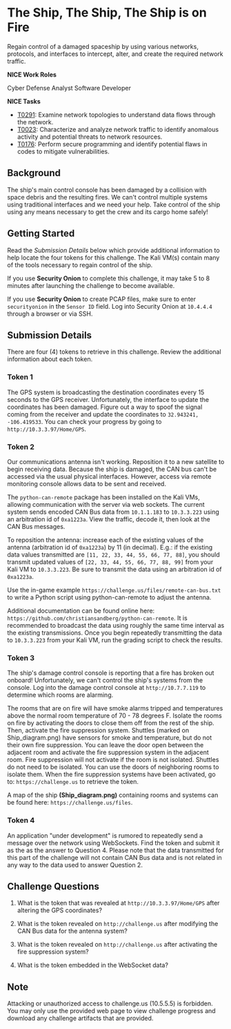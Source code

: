 # The Ship, The Ship, The Ship is on Fire
Regain control of a damaged spaceship by using various networks, protocols, and interfaces to intercept, alter, and create the required network traffic.

**NICE Work Roles**

Cyber Defense Analyst
Software Developer

**NICE Tasks**

- [T0291](https://niccs.cisa.gov/workforce-development/nice-framework): Examine network topologies to understand data flows through the network.
- [T0023](https://niccs.cisa.gov/workforce-development/nice-framework): Characterize and analyze network traffic to identify anomalous activity and potential threats to network resources.
- [T0176](https://niccs.cisa.gov/workforce-development/nice-framework): Perform secure programming and identify potential flaws in codes to mitigate vulnerabilities.

## Background
The ship's main control console has been damaged by a collision with space debris and the resulting fires. We can't control multiple systems using traditional interfaces and we need your help. Take control of the ship using any means necessary to get the crew and its cargo home safely!

## Getting Started
Read the _Submission Details_ below which provide additional information to help locate the four tokens for this challenge. The Kali VM(s) contain many of the tools necessary to regain control of the ship.

If you use **Security Onion** to complete this challenge, it may take 5 to 8 minutes after launching the challenge to become available.

If you use **Security Onion** to create PCAP files, make sure to enter `securityonion` in the `Sensor ID` field. Log into Security Onion at `10.4.4.4` through a browser or via SSH.

## Submission Details
There are four (4) tokens to retrieve in this challenge. Review the additional information about each token.

### Token 1
The GPS system is broadcasting the destination coordinates every 15 seconds to the GPS receiver. Unfortunately, the interface to update the coordinates has been damaged. Figure out a way to spoof the signal coming from the receiver and update the coordinates to `32.943241, -106.419533`. You can check your progress by going to `http://10.3.3.97/Home/GPS`.

### Token 2
Our communications antenna isn't working. Reposition it to a new satellite to begin receiving data. Because the ship is damaged, the CAN bus can't be accessed via the usual physical interfaces. However, access via remote monitoring console allows data to be sent and received.

The `python-can-remote` package has been installed on the Kali VMs, allowing communication with the server via web sockets. The current system sends encoded CAN Bus data from `10.1.1.183` to `10.3.3.223` using an arbitration id of `0xa1223a`. View the traffic, decode it, then look at the CAN Bus messages.

To reposition the antenna: increase each of the existing values of the antenna (arbitration id of `0xa1223a`) by 11 (in decimal). E.g.: if the existing data values transmitted are `[11, 22, 33, 44, 55, 66, 77, 88]`, you should transmit updated values of `[22, 33, 44, 55, 66, 77, 88, 99]` from your Kali VM to `10.3.3.223`. Be sure to transmit the data using an arbitration id of `0xa1223a`.

Use the in-game example `https://challenge.us/files/remote-can-bus.txt` to write a Python script using python-can-remote to adjust the antenna.

Additional documentation can be found online here: `https://github.com/christiansandberg/python-can-remote`. It is recommended to broadcast the data using roughly the same time interval as the existing transmissions. Once you begin repeatedly transmitting the data to `10.3.3.223` from your Kali VM, run the grading script to check the results.

### Token 3
The ship's damage control console is reporting that a fire has broken out onboard! Unfortunately, we can't control the ship's systems from the console. Log into the damage control console at `http://10.7.7.119` to determine which rooms are alarming.

The rooms that are on fire will have smoke alarms tripped and temperatures above the normal room temperature of 70 - 78 degrees F.
Isolate the rooms on fire by activating the doors to close them off from the rest of the ship. Then, activate the fire suppression system.
Shuttles (marked on Ship_diagram.png) have sensors for smoke and temperature, but do not their own fire suppression. You can leave the door open between the adjacent room and activate the fire suppression system in the adjacent room.
Fire suppression will not activate if the room is not isolated.
Shuttles do not need to be isolated. You can use the doors of neighboring rooms to isolate them.
When the fire suppression systems have been activated, go to: `https://challenge.us` to retrieve the token.

A map of the ship **(Ship_diagram.png)** containing rooms and systems can be found here: `https://challenge.us/files`.

### Token 4
An application "under development" is rumored to repeatedly send a message over the network using WebSockets. Find the token and submit it as the as the answer to Question 4. Please note that the data transmitted for this part of the challenge will not contain CAN Bus data and is not related in any way to the data used to answer Question 2.

## Challenge Questions
1. What is the token that was revealed at `http://10.3.3.97/Home/GPS` after altering the GPS coordinates?

2. What is the token revealed on `http://challenge.us` after modifying the CAN Bus data for the antenna system?

3. What is the token revealed on `http://challenge.us` after activating the fire suppression system?

4. What is the token embedded in the WebSocket data?

## Note
Attacking or unauthorized access to challenge.us (10.5.5.5) is forbidden. You may only use the provided web page to view challenge progress and download any challenge artifacts that are provided.